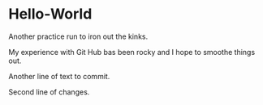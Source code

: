 # Hello-World
Another practice run to iron out the kinks.

My experience with Git Hub bas been rocky and I hope to smoothe things out.

Another line of text to commit.

Second line of changes.

